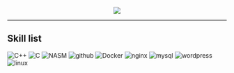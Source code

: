 <p align="center">
  <a href="https://profile.intra.42.fr/users/melisha">
    <img src="https://badge42.herokuapp.com/api/stats/melisha?darkmode=true"/>
  </a>
</p>

<hr>

## Skill list
![C++](https://img.shields.io/badge/-C%2b%2b-090909?style=flat-square&logo=C%2b%2b)
![C](https://img.shields.io/badge/-C-090909?style=flat-square&logo=C)
![NASM](https://img.shields.io/badge/-NASM-090909?style=flat-square&logo=nasm&logoColor=ccf5ff)
![github](https://img.shields.io/badge/-github-090909?style=flat-square&logo=github)
![Docker](https://img.shields.io/badge/-Docker-090909?style=flat-square&logo=docker)
![nginx](https://img.shields.io/badge/-nginx-090909?style=flat-square&logo=nginx)
![mysql](https://img.shields.io/badge/-mysql-090909?style=flat-square&logo=mysql)
![wordpress](https://img.shields.io/badge/-wordpress-090909?style=flat-square&logo=wordpress)
![linux](https://img.shields.io/badge/-linux-090909?style=flat-square&logo=linux)